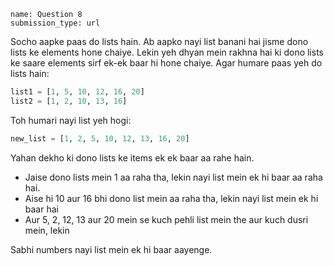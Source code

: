 ```ngMeta
name: Question 8
submission_type: url
```

Socho aapke paas do lists hain. Ab aapko nayi list banani hai jisme dono lists ke elements hone chaiye. Lekin yeh dhyan mein rakhna hai ki dono lists ke saare elements sirf ek-ek baar hi hone chaiye. Agar humare paas yeh do lists hain:

```python
list1 = [1, 5, 10, 12, 16, 20]
list2 = [1, 2, 10, 13, 16]
```

Toh humari nayi list yeh hogi:

```python
new_list = [1, 2, 5, 10, 12, 13, 16, 20]
```

Yahan dekho ki dono lists ke items ek ek baar aa rahe hain.

* Jaise dono lists mein 1 aa raha tha, lekin nayi list mein ek hi baar aa raha hai.
* Aise hi 10 aur 16 bhi dono list mein aa raha tha, lekin nayi list mein ek hi baar hai
* Aur 5, 2, 12, 13 aur 20 mein se kuch pehli list mein the aur kuch dusri mein, lekin

Sabhi numbers nayi list mein ek hi baar aayenge.
